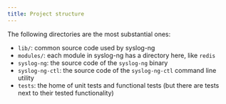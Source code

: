 ```yaml
---
title: Project structure
---
```


The following directories are the most substantial ones:

* `lib/`: common source code used by syslog-ng
* `modules/`: each module in syslog-ng has a directory here, like `redis`
* `syslog-ng`: the source code of the `syslog-ng` binary
* `syslog-ng-ctl`: the source code of the `syslog-ng-ctl` command line utility
* `tests`: the home of unit tests and functional tests (but there are tests next to their tested functionality)
